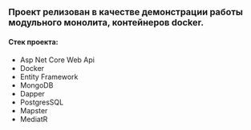 ## <sup> Проект релизован в качестве демонстрации работы модульного монолита, контейнеров docker. </sup>
#### Стек проекта:
+ Asp Net Core Web Api
+ Docker
+ Entity Framework
+ MongoDB
+ Dapper
+ PostgresSQL
+ Mapster
+ MediatR
